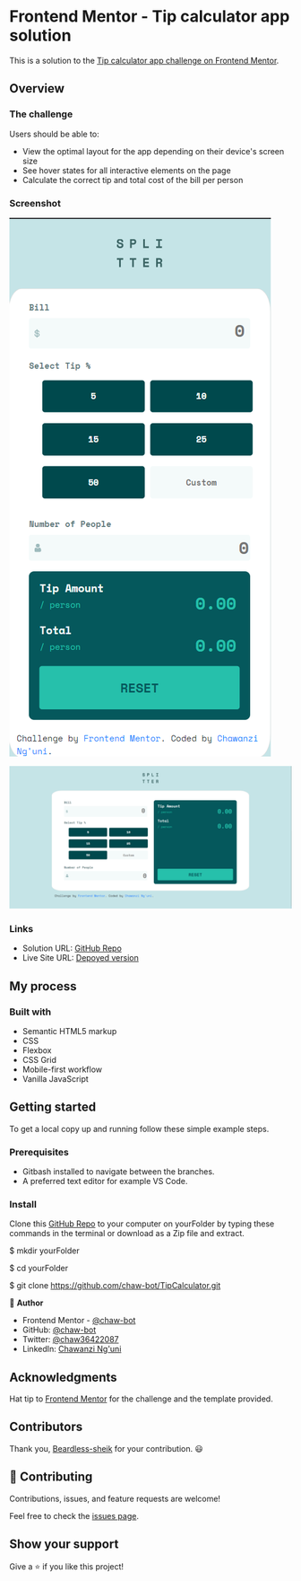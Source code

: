 # Frontend Mentor - Tip calculator app solution

This is a solution to the [Tip calculator app challenge on Frontend Mentor](https://www.frontendmentor.io/challenges/tip-calculator-app-ugJNGbJUX). 

## Overview

### The challenge

Users should be able to:

- View the optimal layout for the app depending on their device's screen size
- See hover states for all interactive elements on the page
- Calculate the correct tip and total cost of the bill per person

### Screenshot

![Mobile Version](images/Screen1.png)


![Desktop Version](images/Screen2.png)

### Links

- Solution URL: [GitHub Repo](https://github.com/chaw-bot/TipCalculator/tree/main)
- Live Site URL: [Depoyed version](https://tip-calculator-chaw-bot.vercel.app/)

## My process

### Built with

- Semantic HTML5 markup
- CSS
- Flexbox
- CSS Grid
- Mobile-first workflow
- Vanilla JavaScript

## Getting started
To get a local copy up and running follow these simple example steps.

### Prerequisites
- Gitbash installed to navigate between the branches.
- A preferred text editor for example VS Code.

### Install
Clone this [GitHub Repo](https://github.com/chaw-bot/TipCalculator.git) to your computer on yourFolder by typing these commands in the terminal or download as a Zip file and extract.

$ mkdir yourFolder

$ cd yourFolder

$ git clone https://github.com/chaw-bot/TipCalculator.git

👤 **Author**

- Frontend Mentor - [@chaw-bot](https://www.frontendmentor.io/profile/chaw-bot)
- GitHub: [@chaw-bot](https://github.com/chaw-bot)
- Twitter: [@chaw36422087](https://twitter.com/chawfronaut)
- LinkedIn: [Chawanzi Ng'uni](https://www.linkedin.com/in/chawanzi-ng-uni-449328212/)

## Acknowledgments

Hat tip to [Frontend Mentor](https://www.frontendmentor.io/solutions) for the challenge and the template provided.

## Contributors

Thank you, [Beardless-sheik](https://github.com/Beardless-sheik) for your contribution. 😃

## 🤝 Contributing

Contributions, issues, and feature requests are welcome!

Feel free to check the [issues page](https://github.com/chaw-bot/TipCalculator/issues).


## Show your support

Give a ⭐️ if you like this project!

